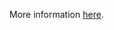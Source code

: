 More information [here](https://docs.prismacloud.io/en/enterprise-edition/policy-reference/kubernetes-policies/kubernetes-policy-index/ensure-that-the-tls-cert-file-and-tls-private-key-file-arguments-are-set-as-appropriate-for-kubelet).
